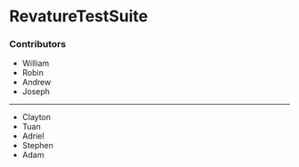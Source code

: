 # RevatureTestSuite
### Contributors

* William
* Robin
* Andrew
* Joseph
---------
* Clayton
* Tuan
* Adriel
* Stephen
* Adam
